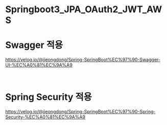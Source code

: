 # Springboot3_JPA_OAuth2_JWT_AWS

# Swagger 적용
https://velog.io/@jjeongdong/Spring-SpringBoot%EC%97%90-Swagger-UI-%EC%A0%81%EC%9A%A9

<br>

# Spring Security 적용
https://velog.io/@jjeongdong/Spring-SpringBoot%EC%97%90-Spring-Security-%EC%A0%81%EC%9A%A9
